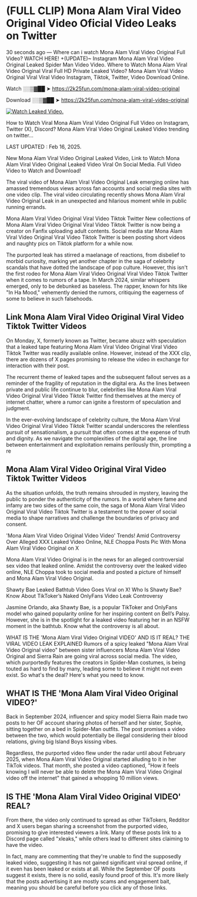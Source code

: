 # (FULL CLIP) Mona Alam Viral Video Original Video Oficial Video Leaks on Twitter

30 seconds ago — Where can i watch Mona Alam Viral Video Original Full Video? WATCH HERE! +(UPDATE)~ Instagram Mona Alam Viral Video Original Leaked Spider Man Video Video. Where to Watch Mona Alam Viral Video Original Viral Full HD Private Leaked Video? Mona Alam Viral Video Original Viral Viral Video Instagram, Tiktok, Twitter, Video Download Online.

Watch ░░▒▓██ ➤ https://2k25fun.com/mona-alam-viral-video-original

Download ░░▒▓██ ➤ https://2k25fun.com/mona-alam-viral-video-original

[![Watch Leaked Video.](https://miro.medium.com/v2/resize:fit:828/format:webp/1*cilzJN44JGOrTw9NJCrNHA.gif "Watch Leaked Video")](https://2k25fun.com/mona-alam-viral-video-original)

How to Watch Viral Mona Alam Viral Video Original Full Video on Instagram, Twitter (X), Discord? Mona Alam Viral Video Original Leaked Video trending on twitter...

LAST UPDATED : Feb 16, 2025.

New Mona Alam Viral Video Original Leaked Video, Link to Watch Mona Alam Viral Video Original Leaked Video Viral On Social Media. Full Video Video to Watch and Download!

The viral video of Mona Alam Viral Video Original Leak emerging online has amassed tremendous views across fan accounts and social media sites with one video clip. The viral video circulating recently shows Mona Alam Viral Video Original Leak in an unexpected and hilarious moment while in public running errands.

Mona Alam Viral Video Original Viral Video Tiktok Twitter New collections of Mona Alam Viral Video Original Viral Video Tiktok Twitter is now being a creator on Fanfix uploading adult contents. Social media star Mona Alam Viral Video Original Viral Video Tiktok Twitter is been posting short videos and naughty pics on Tiktok platform for a while now.

The purported leak has stirred a maelanage of reactions, from disbelief to morbid curiosity, marking yet another chapter in the saga of celebrity scandals that have dotted the landscape of pop culture. However, this isn't the first rodeo for Mona Alam Viral Video Original Viral Video Tiktok Twitter when it comes to rumors of a tape. In March 2024, similar whispers emerged, only to be debunked as baseless. The rapper, known for hits like "In Ha Mood," vehemently denied the rumors, critiquing the eagerness of some to believe in such falsehoods.

## Link Mona Alam Viral Video Original Viral Video Tiktok Twitter Videos

On Monday, X, formerly known as Twitter, became abuzz with speculation that a leaked tape featuring Mona Alam Viral Video Original Viral Video Tiktok Twitter was readily available online. However, instead of the XXX clip, there are dozens of X pages promising to release the video in exchange for interaction with their post.

The recurrent theme of leaked tapes and the subsequent fallout serves as a reminder of the fragility of reputation in the digital era. As the lines between private and public life continue to blur, celebrities like Mona Alam Viral Video Original Viral Video Tiktok Twitter find themselves at the mercy of internet chatter, where a rumor can ignite a firestorm of speculation and judgment.

In the ever-evolving landscape of celebrity culture, the Mona Alam Viral Video Original Viral Video Tiktok Twitter scandal underscores the relentless pursuit of sensationalism, a pursuit that often comes at the expense of truth and dignity. As we navigate the complexities of the digital age, the line between entertainment and exploitation remains perilously thin, prompting a re

##  Mona Alam Viral Video Original Viral Video Tiktok Twitter Videos

As the situation unfolds, the truth remains shrouded in mystery, leaving the public to ponder the authenticity of the rumors. In a world where fame and infamy are two sides of the same coin, the saga of Mona Alam Viral Video Original Viral Video Tiktok Twitter is a testament to the power of social media to shape narratives and challenge the boundaries of privacy and consent.

'Mona Alam Viral Video Original Video Video' Trends! Amid Controversy Over Alleged XXX Leaked Video Online, NLE Choppa Posts Pic With Mona Alam Viral Video Original on X

Mona Alam Viral Video Original is in the news for an alleged controversial sex video that leaked online. Amidst the controversy over the leaked video online, NLE Choppa took to social media and posted a picture of himself and Mona Alam Viral Video Original.

Shawty Bae Leaked Bathtub Video Goes Viral on X! Who Is Shawty Bae? Know About TikToker’s Naked OnlyFans Video Leak Controversy

Jasmine Orlando, aka Shawty Bae, is a popular TikToker and OnlyFans model who gained popularity online for her inspiring content on Bell’s Palsy. However, she is in the spotlight for a leaked video featuring her in an NSFW moment in the bathtub. Know what the controversy is all about.

WHAT IS THE 'Mona Alam Viral Video Original VIDEO' AND IS IT REAL? THE VIRAL VIDEO LEAK EXPLAINED Rumors of a spicy leaked "Mona Alam Viral Video Original video" between sister influencers Mona Alam Viral Video Original and Sierra Rain are going viral across social media. The video, which purportedly features the creators in Spider-Man costumes, is being touted as hard to find by many, leading some to believe it might not even exist. So what's the deal? Here's what you need to know.

## WHAT IS THE 'Mona Alam Viral Video Original VIDEO?'

Back in September 2024, influencer and spicy model Sierra Rain made two posts to her OF account sharing photos of herself and her sister, Sophie, sitting together on a bed in Spider-Man outfits. The post promises a video between the two, which would potentially be illegal considering their blood relations, giving big Island Boys kissing vibes.

Regardless, the purported video flew under the radar until about February 2025, when Mona Alam Viral Video Original started alluding to it in her TikTok videos. That month, she posted a video captioned, "How it feels knowing I will never be able to delete the Mona Alam Viral Video Original video off the internet" that gained a whopping 10 million views.

## IS THE 'Mona Alam Viral Video Original VIDEO' REAL?

From there, the video only continued to spread as other TikTokers, Redditor and X users began sharing a screenshot from the purported video, promising to give interested viewers a link. Many of these posts link to a Discord page called "xleaks," while others lead to different sites claiming to have the video.

In fact, many are commenting that they're unable to find the supposedly leaked video, suggesting it has not gained significant viral spread online, if it even has been leaked or exists at all. While the September OF posts suggest it exists, there is no solid, easily found proof of this. It's more likely that the posts advertising it are mostly scams and engagement bait, meaning you should be careful before you click any of those links.